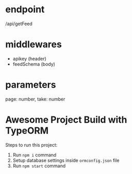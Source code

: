 # endpoint

/api/getFeed

# middlewares

- apikey (header)
- feedSchema (body)

# parameters

page: number,
take: number

# Awesome Project Build with TypeORM

Steps to run this project:

1. Run `npm i` command
2. Setup database settings inside `ormconfig.json` file
3. Run `npm start` command
